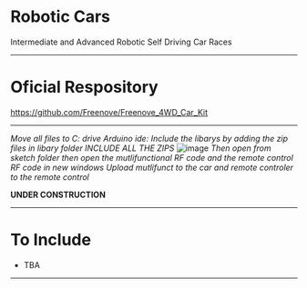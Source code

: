 # Robotic Cars
Intermediate and Advanced Robotic Self Driving Car Races

---

# Oficial Respository

https://github.com/Freenove/Freenove_4WD_Car_Kit

---

*Move all  files to C: drive*
*Arduino ide: Include the libarys by adding the zip files in libary folder INCLUDE ALL THE ZIPS*
![image](https://github.com/user-attachments/assets/fede23db-50a3-4de0-8b65-75712a4e216c)
*Then open from sketch folder then open the mutlifunctional RF code and the remote control RF code in new windows*
*Upload mutlifunct to the car and remote controler to the remote control*

**UNDER CONSTRUCTION**

---

# To Include
- TBA

---
